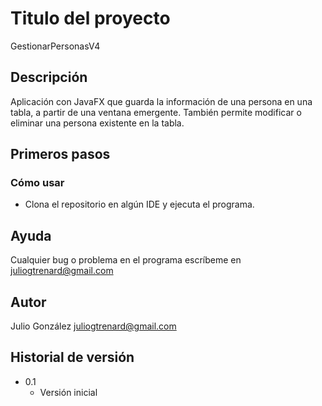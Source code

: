 # Titulo del proyecto

GestionarPersonasV4

## Descripción

Aplicación con JavaFX que guarda la información de una persona en una tabla, a partir de una ventana emergente. También permite modificar o eliminar una persona existente en la tabla.

## Primeros pasos

### Cómo usar

* Clona el repositorio en algún IDE y ejecuta el programa.

## Ayuda

Cualquier bug o problema en el programa escríbeme en juliogtrenard@gmail.com

## Autor

Julio González
juliogtrenard@gmail.com

## Historial de versión

* 0.1
    * Versión inicial
